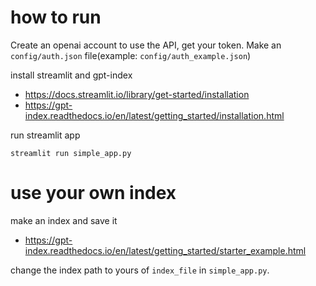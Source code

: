 # how to run

Create an openai account to use the API, get your token.
Make an `config/auth.json` file(example: `config/auth_example.json`)

install streamlit and gpt-index
- https://docs.streamlit.io/library/get-started/installation
- https://gpt-index.readthedocs.io/en/latest/getting_started/installation.html

run streamlit app
```
streamlit run simple_app.py
```

# use your own index

make an index and save it
- https://gpt-index.readthedocs.io/en/latest/getting_started/starter_example.html

change the index path to yours of `index_file` in `simple_app.py`.
